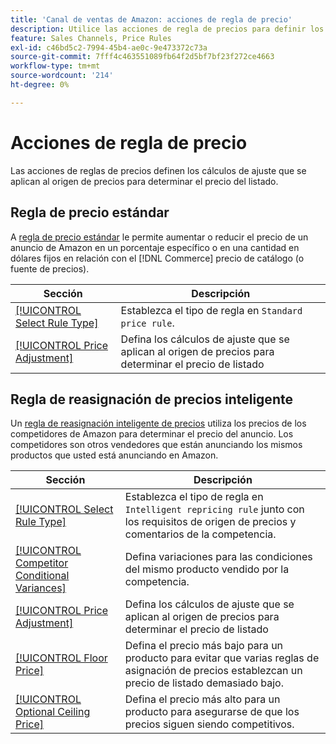 ```yaml
---
title: 'Canal de ventas de Amazon: acciones de regla de precio'
description: Utilice las acciones de regla de precios para definir los cálculos de ajuste que se aplican al origen de precios para determinar el precio de listado de Amazon.
feature: Sales Channels, Price Rules
exl-id: c46bd5c2-7994-45b4-ae0c-9e473372c73a
source-git-commit: 7fff4c463551089fb64f2d5bf7bf23f272ce4663
workflow-type: tm+mt
source-wordcount: '214'
ht-degree: 0%

---
```


# Acciones de regla de precio

Las acciones de reglas de precios definen los cálculos de ajuste que se aplican al origen de precios para determinar el precio del listado.

## Regla de precio estándar

A [regla de precio estándar](./standard-price-rules.md) le permite aumentar o reducir el precio de un anuncio de Amazon en un porcentaje específico o en una cantidad en dólares fijos en relación con el [!DNL Commerce] precio de catálogo (o fuente de precios).

| Sección | Descripción |
|------------------------------------------------------------|--------------------------------------------------------------------------------------------------------|
| [[!UICONTROL Select Rule Type]](./standard-price-rules.md) | Establezca el tipo de regla en `Standard price rule`. |
| [[!UICONTROL Price Adjustment]](./standard-price-rules.md) | Defina los cálculos de ajuste que se aplican al origen de precios para determinar el precio de listado |

## Regla de reasignación de precios inteligente

Un [regla de reasignación inteligente de precios](./intelligent-repricing-rules.md) utiliza los precios de los competidores de Amazon para determinar el precio del anuncio. Los competidores son otros vendedores que están anunciando los mismos productos que usted está anunciando en Amazon.

| Sección | Descripción |
|----------------------------------------------------------------------------------------|----------------------------------------------------------------------------------------------------------------------|
| [[!UICONTROL Select Rule Type]](./intelligent-repricing-rules.md) | Establezca el tipo de regla en `Intelligent repricing rule` junto con los requisitos de origen de precios y comentarios de la competencia. |
| [[!UICONTROL Competitor Conditional Variances]](./competitor-conditional-variances.md) | Defina variaciones para las condiciones del mismo producto vendido por la competencia. |
| [[!UICONTROL Price Adjustment]](./price-adjustment.md) | Defina los cálculos de ajuste que se aplican al origen de precios para determinar el precio de listado |
| [[!UICONTROL Floor Price]](./floor-price.md) | Defina el precio más bajo para un producto para evitar que varias reglas de asignación de precios establezcan un precio de listado demasiado bajo. |
| [[!UICONTROL Optional Ceiling Price]](./optional-ceiling-price.md) | Defina el precio más alto para un producto para asegurarse de que los precios siguen siendo competitivos. |

